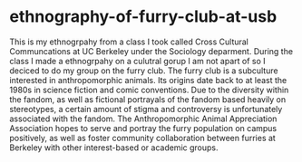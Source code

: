 # ethnography-of-furry-club-at-usb
This is my ethnogrpahy from a class I took called Cross Cultural Communcations at UC Berkeley under the Sociology deparment. During the class I made a ethnogrpahy on a culutral gorup I am not apart of so I deciced to do my group on the furry club. The furry club is a subculture interested in anthropomorphic animals. Its origins date back to at least the 1980s in science fiction and comic conventions. Due to the diversity within the fandom, as well as fictional portrayals of the fandom based heavily on stereotypes, a certain amount of stigma and controversy is unfortunately associated with the fandom. The Anthropomorphic Animal Appreciation Association hopes to serve and portray the furry population on campus positively, as well as foster community collaboration between furries at Berkeley with other interest-based or academic groups. 
